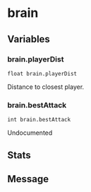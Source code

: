 # brain
## Variables
### brain.playerDist
`float brain.playerDist`

Distance to closest player.
### brain.bestAttack
`int brain.bestAttack`

Undocumented
## Stats
## Message

